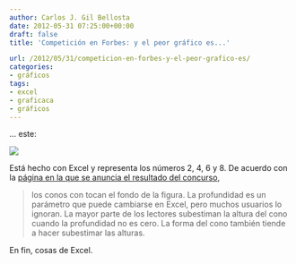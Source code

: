 ```yaml
---
author: Carlos J. Gil Bellosta
date: 2012-05-31 07:25:00+00:00
draft: false
title: 'Competición en Forbes: y el peor gráfico es...'

url: /2012/05/31/competicion-en-forbes-y-el-peor-grafico-es/
categories:
- gráficos
tags:
- excel
- graficaca
- gráficos
---
```


... este:

[![](/wp-uploads/2012/05/cones-300x183.png)
](/wp-uploads/2012/05/cones-300x183.png)

Está hecho con Excel y representa los números 2, 4, 6 y 8. De acuerdo con la [página en la que se anuncia el resultado del concurso](http://www.forbes.com/sites/naomirobbins/2012/05/30/winner-of-the-bad-graph-contest-announced-2/),



<blockquote>los conos con tocan el fondo de la figura. La profundidad es un parámetro que puede cambiarse en Excel, pero muchos usuarios lo ignoran. La mayor parte de los lectores subestiman la altura del cono cuando la profundidad no es cero. La forma del cono también tiende a hacer subestimar las alturas.</blockquote>



En fin, cosas de Excel.





